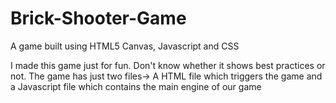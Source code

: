 # Brick-Shooter-Game
A game built using HTML5 Canvas, Javascript and CSS

I made this game just for fun. Don't know whether it shows best practices or not.
The game has just two files->
     A HTML file which triggers the game 
     and a Javascript file which contains the main engine of our game



